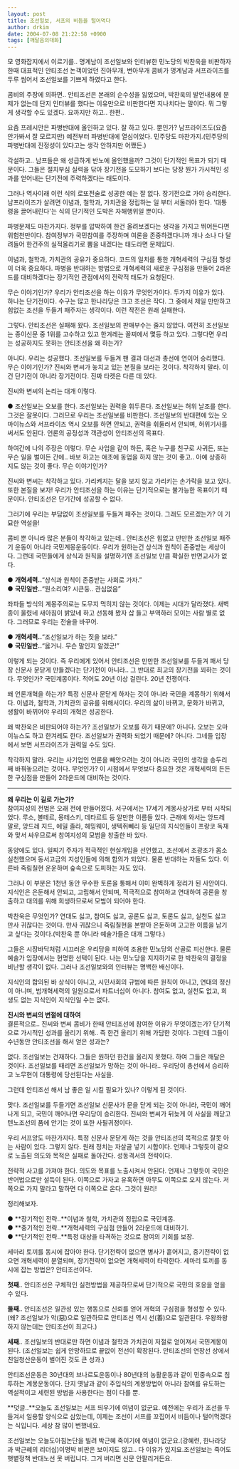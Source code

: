 ```yaml
---
layout: post
title: 조선일보, 서프의 비듬을 털어먹다
author: drkim
date: 2004-07-08 21:22:58 +0900
tags: [깨달음의대화]
---
```

모 영화잡지에서 이르기를.. 명계남이 조선일보와 인터뷰한 민노당의 박찬욱을 비판하자 한때 대표적인 안티조선 논객이었던 진아무개, 변아무개 콤비가 명계남과 서프라이즈를 두루 씹어서 조선일보를 기쁘게 하였다고 한다.    
  
콤비의 주장에 의하면.. 안티조선은 본래의 순수성을 잃었으며, 박찬욱의 발언내용에 문제가 없는데 단지 인터뷰를 했다는 이유만으로 비판한다면 지나치다는 말이다. 뭐 그렇게 생각할 수도 있겠다. 요까지만 하고.. 한편..    
  
요즘 프레시안은 파병반대에 올인하고 있다. 잘 하고 있다. 뿐인가? 남프라이즈도(요즘 안가봐서 잘 모르지만) 예전부터 파병반대에 열심이었다. 민주당도 마찬가지.(민주당의 파병반대에 진정성이 있다고는 생각 안하지만 어쨌든.)    
  
각설하고.. 남프들은 왜 성급하게 반노에 올인했을까? 그것이 단기적인 목표가 되기 때문이다. 그들은 절치부심 실력을 닦아 장기전을 도모하기 보다는 당장 뭔가 가시적인 성과를 얻어내는 단기전에 주력하겠다는 태도이다. 
  
  
그러나 역사이래 이런 식의 로또전술로 성공한 예는 잘 없다. 장기전으로 가야 승리한다. 남프라이즈가 살려면 이념과, 철학과, 가치관을 정립하는 일 부터 서둘러야 한다. '대통령을 끌어내린다'는 식의 단기적인 도박은 자해행위일 뿐이다.    
  
파병문제도 마찬가지다. 정부를 압박하여 한건 올려보겠다는 생각을 가지고 뛰어든다면 위험천만이다. 참여정부가 국민참여를 주장하며 여론을 존중하겠다니까 개나 소나 다 달려들어 한건주의 실적올리기로 뽐을 내겠다는 태도라면 문제있다.    
  
이념과, 철학과, 가치관의 공유가 중요하다. 코드의 일치를 통한 개혁세력의 구심점 형성이 더욱 중요하다. 파병을 반대하는 방법으로 개혁세력의 새로운 구심점을 만들어 2라운드를 대비하겠다는 장기적인 관점에서의 전략적 태도가 요청된다.    
  
무슨 이야기인가? 우리가 안티조선을 하는 이유가 무엇인가이다. 두가지 이유가 있다. 하나는 단기전이다. 수구는 많고 한나라당은 크고 조선은 작다. 그 중에서 제일 만만하고 힘없는 조선을 두들겨 패주자는 생각이다. 이런 작전은 원래 실패한다.    
  
그렇다. 안티조선은 실패해 왔다. 조선일보의 판매부수는 줄지 않았다. 여전히 조선일보는 종이신문 중 1위를 고수하고 있고 한겨레는 꼴찌에서 몇등 하고 있다. 그렇다면 우리는 성공하지도 못하는 안티조선을 왜 하는가?    
  
아니다. 우리는 성공했다. 조선일보를 두들겨 팬 결과 대선과 총선에 연이어 승리했다. 무슨 이야기인가? 진씨와 변씨가 놓치고 있는 본질을 보라는 것이다. 착각하지 말라. 이건 단기전이 아니라 장기전이다. 진짜 타켓은 다른 데 있다.    
  
진씨와 변씨의 논리는 대개 이렇다.    
  
● 조선일보는 오보를 한다. 조선일보는 권력을 휘두른다. 조선일보는 허위 날조를 한다. 그것은 잘못이다. 그러므로 우리는 조선일보를 비판한다. 조선일보의 반대편에 있는 오마이뉴스와 서프라이즈 역시 오보를 하면 안되고, 권력을 휘둘러서 안되며, 허위기사를 써서도 안된다. 언론의 공정성과 객관성이 안티조선의 목표다.    
  
하여간에 나의 주장은 이렇다. 무슨 사업을 같이 하든, 혹은 누구를 친구로 사귀든, 또는 무슨 일을 벌이든 간에.. 바보 하고는 애초에 동업을 하지 않는 것이 좋고.. 아예 상종하지도 않는 것이 좋다. 무슨 이야기인가?    
  
진씨와 변씨는 착각하고 있다. 가리켜지는 달을 보지 않고 가리키는 손가락을 보고 있다. 또한 본질을 보자! 우리가 안티조선을 하는 이유는 단기적으로는 불가능한 목표이기 때문이다. 안티조선은 단기간에 성공할 수 없다. 
  
  
그러기에 우리는 부담없이 조선일보를 두들겨 패주는 것이다. 그래도 모르겠는가? 이 기묘한 역설을!    
  
콤비 뿐 아니라 많은 분들이 착각하고 있는데.. 안티조선은 힘없고 만만한 조선일보 패주기 운동이 아니라 국민계몽운동이다. 우리가 원하는건 상식과 원칙이 존중받는 세상이다. 그런데 국민들에게 상식과 원칙을 설명하기엔 조선일보 만큼 확실한 반면교사가 없다.    
  
● **개혁세력..**“상식과 원칙이 존중받는 사회로 가자.”   
● **국민일반..**“뭔소리여? 시큰둥.. 관심없음” 
  
  
좌파들 방식의 계몽주의로는 도무지 먹히지 않는 것이다. 이제는 시대가 달라졌다. 새벽종이 울렸네 새아침이 밝았네 하고 선동해 봤자 삽 들고 부역하러 모이는 사람 별로 없다. 그러므로 우리는 전술을 바꾸어.    
  
● **개혁세력..**“조선일보가 하는 짓을 보라.”   
● **국민일반..**“옳거니. 무슨 말인지 알겠군!” 
  
  
이렇게 되는 것이다. 즉 우리에게 있어서 안티조선은 만만한 조선일보를 두들겨 패서 당장 신문사 문닫게 만들겠다는 단기전이 아니라.. 그 반대로 최고의 장기전을 꾀하는 것이다. 무엇인가? 국민계몽이다. 적어도 20년 이상 걸린다. 20년 전쟁이다.    
  
왜 언론개혁을 하는가? 특정 신문사 문닫게 하자는 것이 아니라 국민을 계몽하기 위해서다. 이념과, 철학과, 가치관의 공유를 위해서이다. 우리의 삶이 바뀌고, 문화가 바뀌고, 생활이 바뀌어야 우리의 개혁은 성공한다.    
  
왜 박찬욱은 비판되어야 하는가? 조선일보가 오보를 하기 때문에? 아니다. 오보는 오마이뉴스도 하고 한겨레도 한다. 조선일보가 권력화 되었기 때문에? 아니다. 그네들 입장에서 보면 서프라이즈가 권력일 수도 있다.    
  
착각하지 말라. 우리는 사기업인 언론을 빼앗으려는 것이 아니라 국민의 생각을 송두리째 바꿔놓으려는 것이다. 무엇인가? 이 시점에서 무엇보다 중요한 것은 개혁세력의 든든한 구심점을 만들어 2라운드에 대비하는 것이다.   
****  
**왜 우리는 이 길로 가는가?**  
참여지성의 전범은 오래 전에 만들어졌다. 서구에서는 17세기 계몽사상가로 부터 시작되었다. 루소, 볼테르, 몽테스키, 데타르트 등 알만한 이름들 있다. 근래에 와서는 앙드레 말로, 앙드레 지드, 에밀 졸라, 헤밍웨이, 생텍쥐뻬리 등 일단의 지식인들이 프랑코 독재와 맞서 싸우므로써 참여지성의 모범을 창출한 바 있다.    
  
동양에도 있다. 일찌기 주자가 적극적인 현실개입을 선언했고, 조선에서 조광조가 몸소 실천했으며 동서고금의 지성인들에 의해 합의가 되었다. 물론 반대하는 자들도 있다. 이른바 죽림칠현 운운하며 숲속으로 도피하는 자도 있다.    
  
그러나 이 부분은 1천년 동안 무수한 토론을 통해서 이미 완벽하게 정리가 된 사안이다. 지식인은 은둔해서 안되고, 고립해서 안되며, 적극적으로 참여하고 연대하여 공론을 창출하고 대의를 위해 희생하므로써 모범이 되어야 한다.    
  
박찬욱은 무엇인가? 연대도 싫고, 참여도 싫고, 공론도 싫고, 토론도 싫고, 실천도 싫고 만사 귀찮다는 것이다. 만사 귀찮으니 죽림칠현을 본받아 은둔하며 고고한 이름을 남기고 싶다는 것이다.(박찬욱 뿐 아니라 예술가들은 대개 그렇다.)    
  
그들은 시장바닥처럼 시끄러운 우리당을 피하여 조용한 민노당의 산골로 피신한다. 물론 예술가 입장에서는 현명한 선택이 된다. 나는 민노당을 지지하기로 한 박찬욱의 결정을 비난할 생각이 없다. 그러나 조선일보와의 인터뷰는 명백한 배신이다.    
  
지식인의 합의된 바 상식이 아니고, 시민사회의 규범에 따른 원칙이 아니고, 연대의 정신이 아니며, 범개혁세력의 일원으로서 파트너십이 아니다. 참여도 없고, 실천도 없고, 희생도 없는 지식인이 지식인일 수는 없다.    
  
**진시와 변씨의 변절에 대하여**  
결론적으로.. 진씨와 변씨 콤비가 한때 안티조선에 참여한 이유가 무엇이겠는가? 단기적으로 가시적인 성과를 올리기 위해.. 즉 한건 올리기 위해 가담한 것이다. 그런데 그들이 수년동안 안티조선을 해서 얻은 성과는?    
  
없다. 조선일보는 건재하다. 그들은 원하던 한건을 올리지 못했다. 하여 그들은 깨달은 것이다. 조선일보를 때리면 조선일보가 망하는 것이 아니라.. 우리당이 총선에서 승리하고 노무현이 대통령에 당선된다는 사실을.    
  
그런데 안티조선 해서 남 좋은 일 시킬 필요가 있나? 이렇게 된 것이다.    
  
맞다. 조선일보를 두들기면 조선일보 신문사가 문을 닫게 되는 것이 아니라, 국민이 깨어나게 되고, 국민이 깨어나면 우리당이 승리한다. 진씨와 변씨가 뒤늦게 이 사실을 깨닫고 텐노조선의 품에 안기는 것이 또한 사필귀정이다.    
  
우리 서프앙도 마찬가지다. 특정 신문사 문닫게 하는 것을 안티조선의 목적으로 잘못 아는 사람이 있다. 그렇지 않다. 원래 정치는 자살골 넣기 시합이다. 언제나 그렇듯이 겉으로 노출된 의도와 목적은 실패로 돌아간다. 성동격서의 전략이다.    
  
전략적 사고를 가져야 한다. 의도와 목표를 노출시켜서 안된다. 언제나 그렇듯이 국민은 반어법으로만 설득이 된다. 이쪽으로 가자고 유혹하면 아무도 이쪽으로 오지 않는다. 저쪽으로 가지 말라고 말하면 다 이쪽으로 온다. 그것이 원리!    
  
정리해보자.    
  
● **장기적인 전략..**이념과 철학, 가치관의 정립으로 국민계몽.   
● **중기적인 전략..**개혁세력의 구심점 만들어 2라운드에 대비하기.   
● **단기적인 전략..**특정 대상을 타격하는 것으로 참여의 기회를 보장.    
  
세마리 토끼를 동시에 잡아야 한다. 단기전략이 없으면 병사가 흩어지고, 중기전략이 없으면 개혁세력이 분열되며, 장기전략이 없으면 개혁세력이 타락한다. 세마리 토끼를 동시에 잡는 방법은? 안티조선이다.    
  
**첫째**.. 안티조선은 구체적인 실천방법을 제공하므로써 단기적으로 국민의 호응을 얻을 수 있다.    
  
**둘째**.. 안티조선은 일관성 있는 행동으로 신뢰를 얻어 개혁의 구심점을 형성할 수 있다.(왜? 조선일보가 악(惡)으로 일관하므로 안티조선 역시 선(善)으로 일관된다. 우왕좌왕 하지 않는데는 안티조선이 최고다.)    
  
**세째**.. 조선일보의 반대로만 하면 이념과 철학과 가치관이 저절로 얻어져서 국민계몽이 된다. (조선일보는 쉽게 안망하므로 끝없이 전선이 확장된다. 안티조선의 연장선 상에서 친일청산운동이 벌어진 것도 큰 성과.)    
  
안티조선운동은 30년대의 브나르도운동이나 80년대의 농활운동과 같이 민중속으로 침투하는 계몽운동이다. 단지 옛날과 같이 주입식의 계몽방법이 아니라 참여를 유도하는 역설적이고 세련된 방법을 사용한다는 점이 다를 뿐.    
  
**덧글..**오늘도 조선일보는 서프 띄우기에 여념이 없군요. 예전에는 우리가 조선을 두들겨서 일용할 양식으로 삼았는데, 이제는 조선이 서프를 꼬집어서 비듬이나 털어먹겠다는 식입니다. 세상 참 많이 변했네요.    
  
조선일보는 오늘도아침논단을 빌려 박근혜 죽이기에 여념이 없군요.(강혜련, 한나라당과 박근혜의 리더십)이명박 비판은 보이지도 않고.. 다 이유가 있지요.조선일보는 죽어도 햇볕정책 반대노선 못 버립니다. 그거 버리면 신문 안팔리거든요.